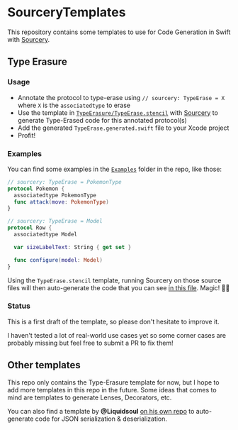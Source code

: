 # SourceryTemplates

This repository contains some templates to use for Code Generation in Swift with [Sourcery](http://github.com/krzysztofzablocki/Sourcery).

## Type Erasure

### Usage

* Annotate the protocol to type-erase using `// sourcery: TypeErase = X` where `X` is the `associatedtype` to erase
* Use the template in [`TypeErasure/TypeErase.stencil`](https://github.com/AliSoftware/SourceryTemplates/blob/master/TypeErasure/TypeErase.stencil) with [Sourcery](http://github.com/krzysztofzablocki/Sourcery) to generate Type-Erased code for this annotated protocol(s)
* Add the generated `TypeErase.generated.swift` file to your Xcode project
* Profit!

### Examples

You can find some examples in the [`Examples`](https://github.com/AliSoftware/SourceryTemplates/tree/master/TypeErasure/Examples) folder in the repo, like those:

```swift
// sourcery: TypeErase = PokemonType
protocol Pokemon {
  associatedtype PokemonType
  func attack(move: PokemonType)
}
```

```swift
// sourcery: TypeErase = Model
protocol Row {
  associatedtype Model

  var sizeLabelText: String { get set }

  func configure(model: Model)
}
```

Using the `TypeErase.stencil` template, running Sourcery on those source files will then auto-generate the code that you can see [in this file](https://github.com/AliSoftware/SourceryTemplates/blob/master/TypeErasure/Examples/Generated/TypeErase.generated.swift). Magic! 🎩✨

### Status

This is a first draft of the template, so please don't hesitate to improve it.

I haven't tested a lot of real-world use cases yet so some corner cases are probably missing but feel free to submit a PR to fix them!

## Other templates

This repo only contains the Type-Erasure template for now, but I hope to add more templates in this repo in the future. Some ideas that comes to mind are templates to generate Lenses, Decorators, etc.

You can also find a template by **@Liquidsoul** [on his own repo](https://github.com/Liquidsoul/Sourcery-AutoJSONSerializable) to auto-generate code for JSON serialization & deserialization.
